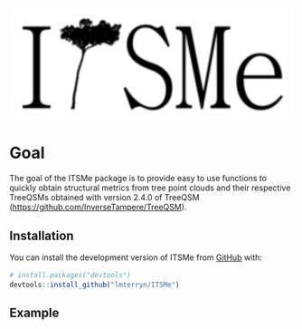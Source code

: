 
<!-- README.md is generated from README.Rmd. Please edit that file -->

# <img src="man/figures/logo.png" align="center" height="200" />

<!-- badges: start -->
<!-- badges: end -->

# Goal

The goal of the ITSMe package is to provide easy to use functions to
quickly obtain structural metrics from tree point clouds and their
respective TreeQSMs obtained with version 2.4.0 of TreeQSM
(<https://github.com/InverseTampere/TreeQSM>).

## Installation

You can install the development version of ITSMe from
[GitHub](https://github.com/) with:

``` r
# install.packages("devtools")
devtools::install_github("lmterryn/ITSMe")
```

## Example
